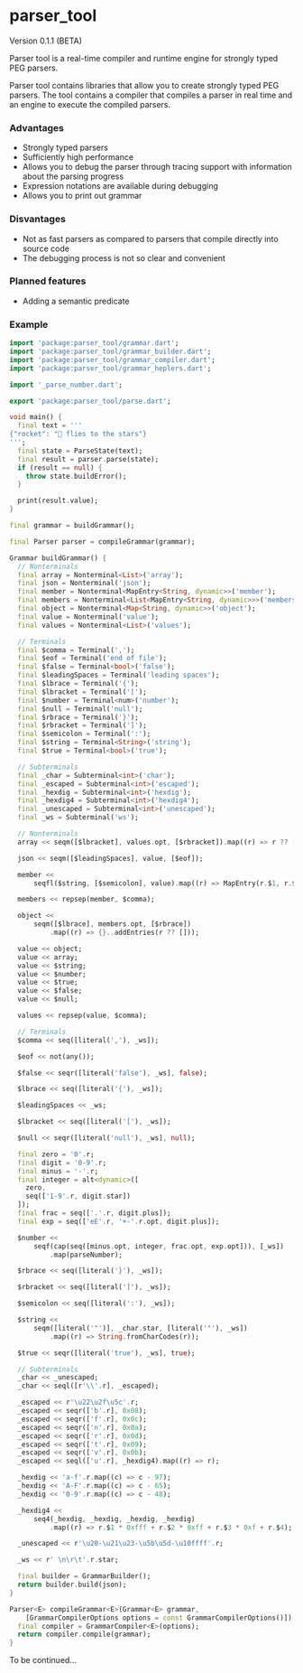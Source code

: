 # parser_tool

Version 0.1.1 (BETA)  

Parser tool is a real-time compiler and runtime engine for strongly typed PEG parsers.  

Parser tool contains libraries that allow you to create strongly typed PEG parsers. The tool contains a compiler that compiles a parser in real time and an engine to execute the compiled parsers.  

### Advantages

- Strongly typed parsers
- Sufficiently high performance
- Allows you to debug the parser through tracing support with information about the parsing progress
- Expression notations are available during debugging
- Allows you to print out grammar

### Disvantages

- Not as fast parsers as compared to parsers that compile directly into source code
- The debugging process is not so clear and convenient

### Planned features

- Adding a semantic predicate

### Example

```dart
import 'package:parser_tool/grammar.dart';
import 'package:parser_tool/grammar_builder.dart';
import 'package:parser_tool/grammar_compiler.dart';
import 'package:parser_tool/grammar_heplers.dart';

import '_parse_number.dart';

export 'package:parser_tool/parse.dart';

void main() {
  final text = '''
{"rocket": "🚀 flies to the stars"}
''';
  final state = ParseState(text);
  final result = parser.parse(state);
  if (result == null) {
    throw state.buildError();
  }

  print(result.value);
}

final grammar = buildGrammar();

final Parser parser = compileGrammar(grammar);

Grammar buildGrammar() {
  // Nonterminals
  final array = Nonterminal<List>('array');
  final json = Nonterminal('json');
  final member = Nonterminal<MapEntry<String, dynamic>>('member');
  final members = Nonterminal<List<MapEntry<String, dynamic>>>('members');
  final object = Nonterminal<Map<String, dynamic>>('object');
  final value = Nonterminal('value');
  final values = Nonterminal<List>('values');

  // Terminals
  final $comma = Terminal(',');
  final $eof = Terminal('end of file');
  final $false = Terminal<bool>('false');
  final $leadingSpaces = Terminal('leading spaces');
  final $lbrace = Terminal('{');
  final $lbracket = Terminal('[');
  final $number = Terminal<num>('number');
  final $null = Terminal('null');
  final $rbrace = Terminal('}');
  final $rbracket = Terminal(']');
  final $semicolon = Terminal(':');
  final $string = Terminal<String>('string');
  final $true = Terminal<bool>('true');

  // Subterminals
  final _char = Subterminal<int>('char');
  final _escaped = Subterminal<int>('escaped');
  final _hexdig = Subterminal<int>('hexdig');
  final _hexdig4 = Subterminal<int>('hexdig4');
  final _unescaped = Subterminal<int>('unescaped');
  final _ws = Subterminal('ws');

  // Nonterminals
  array << seqm([$lbracket], values.opt, [$rbracket]).map((r) => r ?? []);

  json << seqm([$leadingSpaces], value, [$eof]);

  member <<
      seqfl($string, [$semicolon], value).map((r) => MapEntry(r.$1, r.$2));

  members << repsep(member, $comma);

  object <<
      seqm([$lbrace], members.opt, [$rbrace])
          .map((r) => {}..addEntries(r ?? []));

  value << object;
  value << array;
  value << $string;
  value << $number;
  value << $true;
  value << $false;
  value << $null;

  values << repsep(value, $comma);

  // Terminals
  $comma << seq([literal(','), _ws]);

  $eof << not(any());

  $false << seqr([literal('false'), _ws], false);

  $lbrace << seq([literal('{'), _ws]);

  $leadingSpaces << _ws;

  $lbracket << seq([literal('['), _ws]);

  $null << seqr([literal('null'), _ws], null);

  final zero = '0'.r;
  final digit = '0-9'.r;
  final minus = '-'.r;
  final integer = alt<dynamic>([
    zero,
    seq(['1-9'.r, digit.star])
  ]);
  final frac = seq(['.'.r, digit.plus]);
  final exp = seq(['eE'.r, '+-'.r.opt, digit.plus]);

  $number <<
      seqf(cap(seq([minus.opt, integer, frac.opt, exp.opt])), [_ws])
          .map(parseNumber);

  $rbrace << seq([literal('}'), _ws]);

  $rbracket << seq([literal(']'), _ws]);

  $semicolon << seq([literal(':'), _ws]);

  $string <<
      seqm([literal('"')], _char.star, [literal('"'), _ws])
          .map((r) => String.fromCharCodes(r));

  $true << seqr([literal('true'), _ws], true);

  // Subterminals
  _char << _unescaped;
  _char << seql([r'\\'.r], _escaped);

  _escaped << r'\u22\u2f\u5c'.r;
  _escaped << seqr(['b'.r], 0x08);
  _escaped << seqr(['f'.r], 0x0c);
  _escaped << seqr(['n'.r], 0x0a);
  _escaped << seqr(['r'.r], 0x0d);
  _escaped << seqr(['t'.r], 0x09);
  _escaped << seqr(['v'.r], 0x0b);
  _escaped << seql(['u'.r], _hexdig4).map((r) => r);

  _hexdig << 'a-f'.r.map((c) => c - 97);
  _hexdig << 'A-F'.r.map((c) => c - 65);
  _hexdig << '0-9'.r.map((c) => c - 48);

  _hexdig4 <<
      seq4(_hexdig, _hexdig, _hexdig, _hexdig)
          .map((r) => r.$1 * 0xfff + r.$2 * 0xff + r.$3 * 0xf + r.$4);

  _unescaped << r'\u20-\u21\u23-\u5b\u5d-\u10ffff'.r;

  _ws << r' \n\r\t'.r.star;

  final builder = GrammarBuilder();
  return builder.build(json);
}

Parser<E> compileGrammar<E>(Grammar<E> grammar,
    [GrammarCompilerOptions options = const GrammarCompilerOptions()]) {
  final compiler = GrammarCompiler<E>(options);
  return compiler.compile(grammar);
}

```

To be continued...